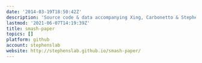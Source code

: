 ```yaml
---
date: '2014-03-19T18:50:42Z'
description: 'Source code & data accompanying Xing, Carbonetto & Stephens (2021). '
lastmod: '2021-06-07T14:19:39Z'
title: smash-paper
topics: []
platform: github
account: stephenslab
website: http://stephenslab.github.io/smash-paper/
---
```


